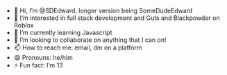 - 👋 Hi, I’m @SDEdward, longer version being SomeDudeEdward
- 👀 I’m interested in full stack development and Guts and Blackpowder on Roblox
- 🌱 I’m currently learning Javascript
- 💞️ I’m looking to collaborate on anything that I can on!
- 📫 How to reach me: email, dm on a platform
- 😄 Pronouns: he/him
- ⚡ Fun fact: I’m 13

<!---
SDEdward/SDEdward is a ✨ special ✨ repository because its `README.md` (this file) appears on your GitHub profile.
You can click the Preview link to take a look at your changes.
--->

